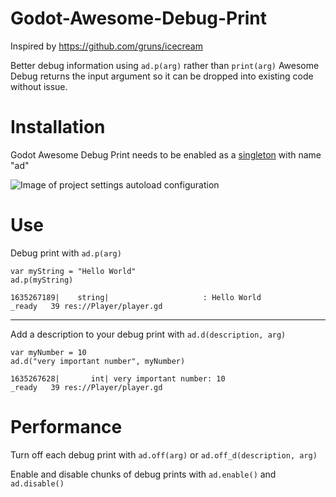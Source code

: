 # Godot-Awesome-Debug-Print
Inspired by https://github.com/gruns/icecream

Better debug information using `ad.p(arg)` rather than `print(arg)`
Awesome Debug returns the input argument so it can be dropped into existing code without issue.

# Installation
Godot Awesome Debug Print needs to be enabled as a [singleton](https://docs.godotengine.org/en/stable/getting_started/step_by_step/singletons_autoload.html) with name "ad"


![Image of project settings autoload configuration](https://i.imgur.com/QYHm2FV.png)

# Use
Debug print with `ad.p(arg)`
```gdscript
var myString = "Hello World"
ad.p(myString)
```
`1635267189|    string|                     : Hello World                                                _ready   39 res://Player/player.gd`
___
Add a description to your debug print with `ad.d(description, arg)`
```gdscript
var myNumber = 10
ad.d("very important number", myNumber)
```

`1635267628|       int| very important number: 10                                                         _ready   39 res://Player/player.gd`

# Performance
Turn off each debug print with `ad.off(arg)` or `ad.off_d(description, arg)`

Enable and disable chunks of debug prints with `ad.enable()` and `ad.disable()`

